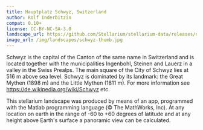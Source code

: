 ```yaml
---
title: Hauptplatz Schwyz, Switzerland
author: Rolf Inderbitzin
compat: 0.10+
license: CC-BY-NC-SA-3.0
landscape_url: https://github.com/Stellarium/stellarium-data/releases/download/landscapes/hauptplatz_schwyz.zip
image_url: /img/landscapes/schwyz-thumb.jpg
---
```

Schwyz is the capital of the Canton of the same name in Switzerland and is located together with the municipalities
Ingenbohl, Steinen and Lauerz in a valley in the Swiss Prealps. The main square of the City of Schwyz lies at 516 m above sea level.
Schwyz is dominated by its landmark: the Great Mythen (1898 m) and the Little Mythen (1811 m).
For more information see https://de.wikipedia.org/wiki/Schwyz etc. 

<p>This stellarium landscape was produced by means of an app, programmed with the Matlab programming language (© The MathWorks, Inc). At any location on earth in the range of -60 to +60 degrees of latitude and at any height above Earth's surface a panoramic view can be calculated. 